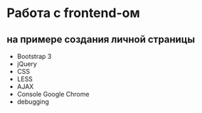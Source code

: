 # Работа с frontend-ом
на примере создания личной страницы
---
* Bootstrap 3
* jQuery
* CSS
* LESS
* AJAX
* Console Google Chrome
* debugging
